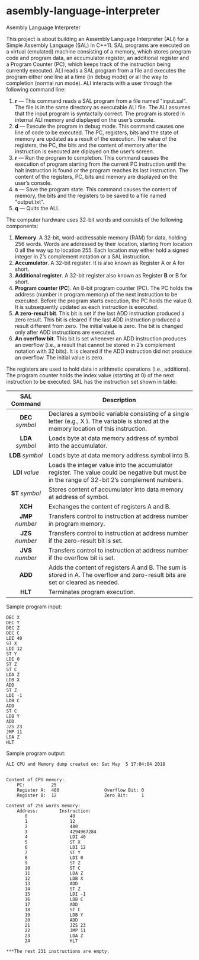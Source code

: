 # asembly-language-interpreter
Asembly Language Interpreter

This project is about building an Assembly Language Interpreter (ALI) for a Simple Assembly Language (SAL) in C++11. SAL programs are executed on a virtual (emulated) machine consisting of a memory, which stores program code and program data, an accumulator register, an additional register and a Program Counter (PC), which keeps track of the instruction being currently executed. ALI reads a SAL program from a file and executes the program either one line at a time (in debug mode) or all the way to completion (normal run mode). ALI interacts with a user through the following command line:
1. **r** — This command reads a SAL program from a file named "input.sal". The file is in the same directory as executable ALI file. The ALI assumes that the input program is syntactally correct. The program is stored in internal ALI memory and displayed on the user’s console.
2. **d** — Execute the program in debug mode. This command causes one line of code to be executed. The PC, registers, bits and the state of memory are updated as a result of the execution. The value of the registers, the PC, the bits and the content of memory after the instruction is executed are diplayed on the user’s screen.
3. **r** — Run the program to completion. This command causes the execution of program starting from the current PC instruction until the halt instruction is found or the program reaches its last instruction. The content of the registers, PC, bits and memory are displayed on the user’s console.
4. **s** — Save the program state. This command causes the content of memory, the bits and the registers to be saved to a file named "output.txt".
5. **q** — Quits the ALI.

The computer hardware uses 32-bit words and consists of the following components:
1. **Memory**. A 32-bit, word-addressable memory (RAM) for data, holding 256 words. Words are addressed by their location, starting from location 0 all the way up to location 255. Each location may either hold a signed integer in 2’s complement notation or a SAL instruction.
2. **Accumulator**. A 32-bit register. It is also known as Register A or A for short.
3. **Additional register**. A 32-bit register also known as Register **B** or B for short.
4. **Program counter (PC**). An 8-bit program counter (PC). The PC holds the address (number in program memory) of the next instruction to be executed. Before the program starts execution, the PC holds the value 0. It is subsequently updated as each instruction is executed.
5. **A zero-result bit**. This bit is set if the last ADD instruction produced a zero result. This bit is cleared if the last ADD instruction produced a result different from zero. The initial value is zero. The bit is changed only after ADD instructions are executed.
6. **An overflow bit**. This bit is set whenever an ADD instruction produces an overflow (i.e., a result that cannot be stored in 2’s complement notation with 32 bits). It is cleared if the ADD instruction did not produce an overflow. The initial value is zero.

The registers are used to hold data in arithmetic operations (i.e., additions). The program counter holds the index value (starting at 0) of the next instruction to be executed. SAL has the instruction set shown in table:

|SAL Command|Description|
|:---------:|-----------|
| **DEC** *symbol* | Declares a symbolic variable consisting of a single letter (e.g., X ). The variable is stored at the memory location of this instruction. |
| **LDA** *symbol* | Loads byte at data memory address of symbol into the accumulator. |
| **LDB** *symbol* | Loads byte at data memory address symbol into B. |
| **LDI** *value* | Loads the integer value into the accumulator register. The value could be negative but must be in the range of 32-bit 2’s complement numbers. |
| **ST** *symbol* | Stores content of accumulator into data memory at address of symbol. |
| **XCH** | Exchanges the content of registers A and B.|
| **JMP** *number* | Transfers control to instruction at address number in program memory. |
| **JZS** *number* | Transfers control to instruction at address number if the zero-result bit is set. |
| **JVS** *number* | Transfers control to instruction at address number if the overflow bit is set. |
| **ADD** | Adds the content of registers A and B. The sum is stored in A. The overflow and zero-result bits are set or cleared as needed. |
| **HLT** | Terminates program execution. |

Sample program input:
```
DEC X
DEC Y
DEC Z
DEC C
LDI 40
ST X
LDI 12
ST Y
LDI 0
ST Z
ST C
LDA Z
LDB X
ADD
ST Z
LDI -1
LDB C
ADD
ST C
LDB Y
ADD
JZS 23
JMP 11
LDA Z
HLT
```

Sample program output:
```
ALI CPU and Memory dump created on: Sat May  5 17:04:04 2018


Content of CPU memory:
    PC:          25
    Register A:  480                 Overflow Bit: 0    
    Register B:  12                  Zero Bit:     1    

Content of 256 words memory:
    Address:        Instruction:   
       0                40         
       1                12         
       2                480        
       3                4294967284 
       4                LDI 40     
       5                ST X       
       6                LDI 12     
       7                ST Y       
       8                LDI 0      
       9                ST Z       
       10               ST C       
       11               LDA Z      
       12               LDB X      
       13               ADD        
       14               ST Z       
       15               LDI -1     
       16               LDB C      
       17               ADD        
       18               ST C       
       19               LDB Y      
       20               ADD        
       21               JZS 23     
       22               JMP 11     
       23               LDA Z      
       24               HLT        

***The rest 231 instructions are empty.
```